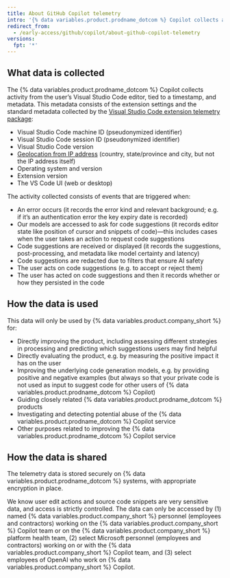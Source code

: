 ```yaml
---
title: About GitHub Copilot telemetry
intro: '{% data variables.product.prodname_dotcom %} Copilot collects and relies on additional telemetry data beyond what other {% data variables.product.prodname_dotcom %} products and services collect.'
redirect_from:
  - /early-access/github/copilot/about-github-copilot-telemetry
versions:
  fpt: '*'
---
```


## What data is collected
The {% data variables.product.prodname_dotcom %} Copilot collects activity from the user’s Visual Studio Code editor, tied to a timestamp, and metadata. This metadata consists of the extension settings and the standard metadata collected by the [Visual Studio Code extension telemetry package](https://www.npmjs.com/package/vscode-extension-telemetry):

* Visual Studio Code machine ID (pseudonymized identifier)
* Visual Studio Code session ID (pseudonymized identifier)
* Visual Studio Code version
* [Geolocation from IP address](https://docs.microsoft.com/en-us/azure/azure-monitor/app/ip-collection?tabs=net) (country, state/province and city, but not the IP address itself)
* Operating system and version
* Extension version
* The VS Code UI (web or desktop)

The activity collected consists of events that are triggered when:

* An error occurs (it records the error kind and relevant background; e.g. if it’s an authentication error the key expiry date is recorded)
* Our models are accessed to ask for code suggestions (it records editor state like position of cursor and snippets of code)—this includes cases when the user takes an action to request code suggestions
* Code suggestions are received or displayed (it records the suggestions, post-processing, and metadata like model certainty and latency)
* Code suggestions are redacted due to filters that ensure AI safety
* The user acts on code suggestions (e.g. to accept or reject them)
* The user has acted on code suggestions and then it records whether or how they persisted in the code

## How the data is used
This data will only be used by {% data variables.product.company_short %} for:

* Directly improving the product, including assessing different strategies in processing and predicting which suggestions users may find helpful
* Directly evaluating the product, e.g. by measuring the positive impact it has on the user
* Improving the underlying code generation models, e.g. by providing positive and negative examples (but always so that your private code is not used as input to suggest code for other users of {% data variables.product.prodname_dotcom %} Copilot)
* Guiding closely related {% data variables.product.prodname_dotcom %} products
* Investigating and detecting potential abuse of the {% data variables.product.prodname_dotcom %} Copilot service
* Other purposes related to improving the {% data variables.product.prodname_dotcom %} Copilot service

## How the data is shared
The telemetry data is stored securely on {% data variables.product.prodname_dotcom %} systems, with appropriate encryption in place.

We know user edit actions and source code snippets are very sensitive data, and access is strictly controlled. The data can only be accessed by (1) named {% data variables.product.company_short %} personnel (employees and contractors) working on the {% data variables.product.company_short %} Copilot team or on the {% data variables.product.company_short %} platform health team, (2) select Microsoft personnel (employees and contractors) working on or with the {% data variables.product.company_short %} Copilot team, and (3) select employees of OpenAI who work on {% data variables.product.company_short %} Copilot.
